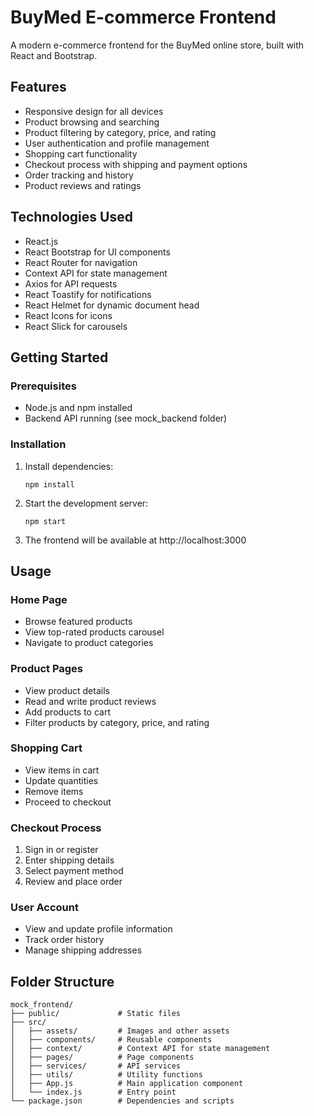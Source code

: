 # BuyMed E-commerce Frontend

A modern e-commerce frontend for the BuyMed online store, built with React and Bootstrap.

## Features

- Responsive design for all devices
- Product browsing and searching
- Product filtering by category, price, and rating
- User authentication and profile management
- Shopping cart functionality
- Checkout process with shipping and payment options
- Order tracking and history
- Product reviews and ratings

## Technologies Used

- React.js
- React Bootstrap for UI components
- React Router for navigation
- Context API for state management
- Axios for API requests
- React Toastify for notifications
- React Helmet for dynamic document head
- React Icons for icons
- React Slick for carousels

## Getting Started

### Prerequisites

- Node.js and npm installed
- Backend API running (see mock_backend folder)

### Installation

1. Install dependencies:
   ```
   npm install
   ```

2. Start the development server:
   ```
   npm start
   ```

3. The frontend will be available at http://localhost:3000

## Usage

### Home Page

- Browse featured products
- View top-rated products carousel
- Navigate to product categories

### Product Pages

- View product details
- Read and write product reviews
- Add products to cart
- Filter products by category, price, and rating

### Shopping Cart

- View items in cart
- Update quantities
- Remove items
- Proceed to checkout

### Checkout Process

1. Sign in or register
2. Enter shipping details
3. Select payment method
4. Review and place order

### User Account

- View and update profile information
- Track order history
- Manage shipping addresses

## Folder Structure

```
mock_frontend/
├── public/             # Static files
├── src/
│   ├── assets/         # Images and other assets
│   ├── components/     # Reusable components
│   ├── context/        # Context API for state management
│   ├── pages/          # Page components
│   ├── services/       # API services
│   ├── utils/          # Utility functions
│   ├── App.js          # Main application component
│   └── index.js        # Entry point
└── package.json        # Dependencies and scripts
```
